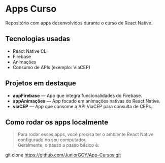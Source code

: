 # Apps Curso

Repositório com apps desenvolvidos durante o curso de React Native.

## Tecnologias usadas

- React Native CLI  
- Firebase  
- Animações  
- Consumo de APIs (exemplo: ViaCEP)

## Projetos em destaque

- **appFirebase** — App que integra funcionalidades do Firebase.  
- **appAnimações** — App focado em animações nativas do React Native.  
- **viaCEP** — App que consome a API ViaCEP para consulta de CEPs.

## Como rodar os apps localmente

> Para rodar esses apps, você precisa ter o ambiente React Native configurado no seu computador.  
> Geralmente, o passo a passo básico é:

git clone https://github.com/JuniorGCY/App-Cursos.git

